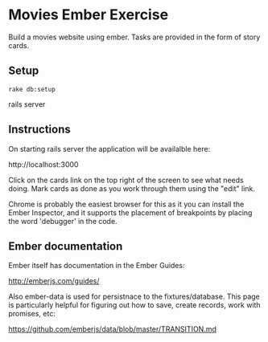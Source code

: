 Movies Ember Exercise
=====================

Build a movies website using ember. Tasks are provided in the form of story
cards.

Setup
-----
```
rake db:setup
```

rails server

Instructions
------------

On starting rails server the application will be availalble here:

http://localhost:3000

Click on the cards link on the top right of the screen to see what needs doing.
Mark cards as done as you work through them using the "edit" link.

Chrome is probably the easiest browser for this as it you can install the Ember
Inspector, and it supports the placement of breakpoints by placing the word
'debugger' in the code.

Ember documentation
-------------------

Ember itself has documentation in the Ember Guides:

http://emberjs.com/guides/


Also ember-data is used for persistnace to the fixtures/database. This page is
particularly helpful for figuring out how to save, create records, work with
promises, etc:

https://github.com/emberjs/data/blob/master/TRANSITION.md
